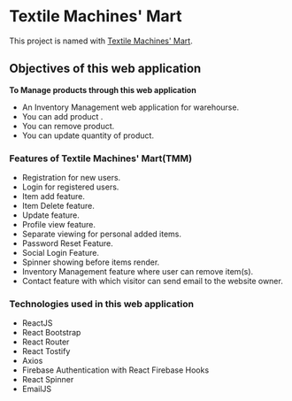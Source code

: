 # Textile Machines' Mart

This project is named with [Textile Machines' Mart](https://github.com/facebook/create-react-app).

## Objectives of this web application

**To Manage products through this web application**

- An Inventory Management web application for warehourse.
- You can add product .
- You can remove product.
- You can update quantity of product.

### Features of Textile Machines' Mart(TMM)

- Registration for new users.
- Login for registered users.
- Item add feature.
- Item Delete feature.
- Update feature.
- Profile view feature.
- Separate viewing for personal added items.
- Password Reset Feature.
- Social Login Feature.
- Spinner showing before items render.
- Inventory Management feature where user can remove item(s).
- Contact feature with which visitor can send email to the website owner.

### Technologies used in this web application

- ReactJS
- React Bootstrap
- React Router
- React Tostify
- Axios
- Firebase Authentication with React Firebase Hooks
- React Spinner
- EmailJS
